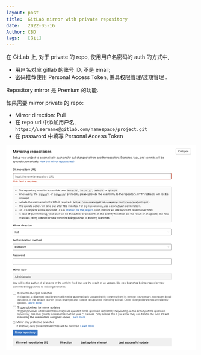 ```yaml
---
layout: post
title:  GitLab mirror with private repository
date:   2022-05-16
Author: CBD
tags:   [Git]
---
```


在 GitLab 上, 对于 private 的 repo, 使用用户名密码的 auth 的方式中,

- 用户名对应 gitlab 的账号 ID, 不是 email;
- 密码推荐使用 Personal Access Token, 兼具权限管理/过期管理 .

Repository mirror 是 Premium 的功能.

如果需要 mirror private 的 repo:

- Mirror direction: Pull
- 在 repo url 中添加用户名, `https://username@gitlab.com/namespace/project.git`
- 在 password 中填写 Personal Access Token

![repo-mirror.png](/images/repo-mirror.png)
